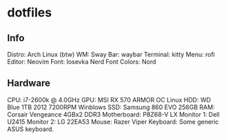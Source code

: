 # dotfiles

## Info
Distro: Arch Linux (btw)
WM: Sway
Bar: waybar
Terminal: kitty
Menu: rofi
Editor: Neovim
Font: Iosevka Nerd Font
Colors: Nord

## Hardware
CPU: i7-2600k @ 4.0GHz
GPU: MSI RX 570 ARMOR OC
Linux HDD: WD Blue 1TB 2012 7200RPM
Winblows SSD: Samsung 860 EVO 256GB
RAM: Corsair Vengeance 4GBx2 DDR3
Motherboard: P8Z68-V LX
Monitor 1: Dell U2415
Monitor 2: LG 22EA53
Mouse: Razer Viper
Keyboard: Some generic ASUS keyboard.
